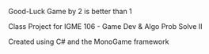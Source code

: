 Good-Luck
Game by 2 is better than 1

Class Project for IGME 106 - Game Dev & Algo Prob Solve II

Created using C# and the MonoGame framework
